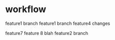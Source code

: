 workflow
========

feature1 branch
feature1 branch
feature4 changes

feature7
feature 8
blah
feature2 branch
